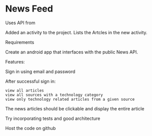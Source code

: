 # News Feed
Uses API from

Added an activity to the project. Lists the Artcles in the new activity.

Requirements

Create an android app that  interfaces with the public News API.

Features:

  Sign in using email and password
  
  After successful sign in:
  
    view all articles
    view all sources with a technology category
    view only technology related articles from a given source
    
  The news articles should be clickable and display the entire article
  
  Try incorporating tests and good architecture
  
  Host the code on github
